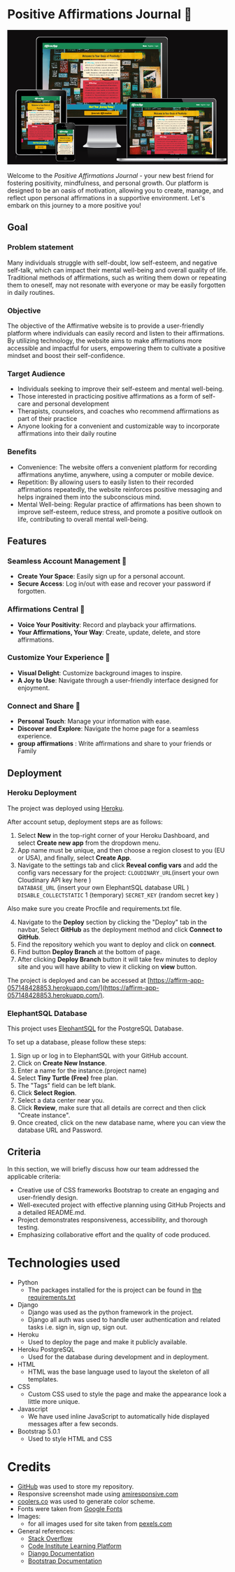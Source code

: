 # **Positive Affirmations Journal** 🌈

![amIresponsive](/docs/screenshoots/responsive.png)

Welcome to the *Positive Affirmations Journal* - your new best friend for fostering positivity, mindfulness, and personal growth. Our platform is designed to be an oasis of motivation, allowing you to create, manage, and reflect upon personal affirmations in a supportive environment. Let's embark on this journey to a more positive you!

## Goal

### Problem statement
Many individuals struggle with self-doubt, low self-esteem, and negative self-talk, which can impact their mental well-being and overall quality of life. Traditional methods of affirmations, such as writing them down or repeating them to oneself, may not resonate with everyone or may be easily forgotten in daily routines.

### Objective
The objective of the Affirmative website is to provide a user-friendly platform where individuals can easily record and listen to their affirmations. By utilizing technology, the website aims to make affirmations more accessible and impactful for users, empowering them to cultivate a positive mindset and boost their self-confidence.

### Target Audience

- Individuals seeking to improve their self-esteem and mental well-being.
- Those interested in practicing positive affirmations as a form of self-care and personal development
- Therapists, counselors, and coaches who recommend affirmations as part of their practice
- Anyone looking for a convenient and customizable way to incorporate affirmations into their daily routine

### Benefits
- Convenience: The website offers a convenient platform for recording affirmations anytime, anywhere, using a computer or mobile device.
- Repetition: By allowing users to easily listen to their recorded affirmations repeatedly, the website reinforces positive messaging and helps ingrained them into the subconscious mind.
- Mental Well-being: Regular practice of affirmations has been shown to improve self-esteem, reduce stress, and promote a positive outlook on life, contributing to overall mental well-being.

## Features

### **Seamless Account Management** 🔐
- **Create Your Space**: Easily sign up for a personal account.
- **Secure Access**: Log in/out with ease and recover your password if forgotten.

### **Affirmations Central** 💖
- **Voice Your Positivity**: Record and playback your affirmations.
- **Your Affirmations, Your Way**: Create, update, delete, and store affirmations.

### **Customize Your Experience** 🌟
- **Visual Delight**: Customize background images to inspire.
- **A Joy to Use**: Navigate through a user-friendly interface designed for enjoyment.

### **Connect and Share** 🤝
- **Personal Touch**: Manage your information with ease.
- **Discover and Explore**: Navigate the home page for a seamless experience.
- **group affirmations** : Write affirmations and share to your friends or Family

## Deployment

### Heroku Deployment

The project was deployed using [Heroku](https://id.heroku.com/login).

After account setup, deployment steps are as follows:

1. Select **New** in the top-right corner of your Heroku Dashboard, and select **Create new app** from the dropdown menu.
2. App name must be unique, and then choose a region closest to you (EU or USA), and finally, select **Create App**.
3. Navigate to the settings tab and click **Reveal config vars**  and add the config vars necessary for the project:
 `CLOUDINARY_URL`(insert your own Cloudinary API key here )                        
 `DATABASE_URL`           (insert your own ElephantSQL database URL ) 
 `DISABLE_COLLECTSTATIC`  1 (temporary) 
 `SECRET_KEY`             (random secret key )                                  
 
Also make sure you create Procfile and requirements.txt file.

4. Navigate to the **Deploy** section by clicking the "Deploy" tab in the navbar, Select **GitHub** as the deployment method and click **Connect to GitHub**.
5. Find the repository wehich you want to deploy and click on **connect**.
6. Find button **Deploy Branch** at the bottom of page.
7. After clicking **Deploy Branch** button it will take few minutes to deploy site and you will have ability to view it  clicking on **view** button.

The project is deployed and can be accessed at [https://affirm-app-057148428853.herokuapp.com/](https://affirm-app-057148428853.herokuapp.com/).

###  ElephantSQL Database

This project uses [ElephantSQL](https://www.elephantsql.com) for the PostgreSQL Database.

To set up a database, please follow these steps:

1. Sign up or log in to ElephantSQL with your GitHub account.
2. Click on **Create New Instance**.
3. Enter a name for the instance.(project name)
4. Select **Tiny Turtle (Free)** free plan.
5. The "Tags" field can be left blank.
6. Click **Select Region**.
7. Select a data center near you.
8. Click **Review**, make sure that all details are correct and then click "Create instance".
9. Once created, click on the new database name, where you can view the database URL and Password.

## Criteria
In this section, we will briefly discuss how our team addressed the applicable criteria:

-  Creative use of CSS frameworks  Bootstrap to create an engaging and user-friendly design.
-  Well-executed project with effective planning using GitHub Projects and a detailed README.md.
-  Project demonstrates responsiveness, accessibility, and thorough testing.
-  Emphasizing collaborative effort and the quality of code produced.

# **Technologies used**

* Python
  * The packages installed for the is project can be found in [the requirements.txt](requirements.txt)
* Django
  * Django was used as the python framework in the project.
  * Django all auth was used to handle user authentication and related tasks i.e. sign in, sign up, sign out.
* Heroku
  * Used to deploy the page and make it publicly available.
* Heroku PostgreSQL
  * Used for the database during development and in deployment.
* HTML
  * HTML was the base language used to layout the skeleton of all templates.
* CSS
  * Custom CSS used to style the page and make the appearance look a little more unique.
* Javascript
  * We have used inline JavaScript to automatically hide displayed messages after a few seconds.
* Bootstrap 5.0.1
  * Used to style HTML and CSS

# Credits

* [GitHub](https://github.com/) was used to store my repository.
* Responsive screenshot made using [amiresponsive.com](https://ui.dev/amiresponsive)
* [coolers.co](https://coolors.co/603f3f-a0acca-e4b67c-de9f13-000000) was used to generate color scheme.
* Fonts were taken from [Google Fonts](https://fonts.google.com/)
* Images:
  * for all images used for site  taken from [pexels.com](https://www.pexels.com/) 
* General references:
    * [Stack Overflow](https://stackoverflow.com/)
    * [Code Institute Learning Platform](https://codeinstitute.net/)
    * [Django Documentation](https://docs.djangoproject.com/en/3.2/)
    * [Bootstrap Documentation](https://getbootstrap.com/)





